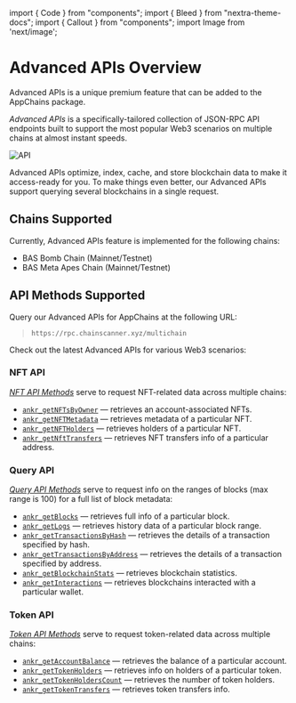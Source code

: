 import { Code } from "components";
import { Bleed } from "nextra-theme-docs";
import { Callout } from "components";
import Image from 'next/image';

# Advanced APIs Overview

<Callout>
Advanced APIs is a unique premium feature that can be added to the AppChains package.
</Callout>

*Advanced APIs* is a specifically-tailored collection of JSON-RPC API endpoints built to support the most popular Web3 scenarios on multiple chains at almost instant speeds.
<br/>

<img src="/docs/build/API.png" alt="API" class="responsive-pic" />

Advanced APIs optimize, index, cache, and store blockchain data to make it access-ready for you. To make things even better, our Advanced APIs support querying several blockchains in a single request.

## Chains Supported

Currently, Advanced APIs feature is implemented for the following chains:

  * BAS Bomb Chain (Mainnet/Testnet)
  * BAS Meta Apes Chain (Mainnet/Testnet)

## API Methods Supported

Query our Advanced APIs for AppChains at the following URL:

> `https://rpc.chainscanner.xyz/multichain`

Check out the latest Advanced APIs for various Web3 scenarios:

### NFT API

[_NFT API Methods_](/app-chains/components/advanced-api/nft-methods/) serve to request NFT-related data across multiple chains:

  * [`ankr_getNFTsByOwner`](/app-chains/components/advanced-api/nft-methods/#ankr_getnftsbyowner) — retrieves an account-associated NFTs.
  * [`ankr_getNFTMetadata`](/app-chains/components/advanced-api/nft-methods/#ankr_getnftmetadata) — retrieves metadata of a particular NFT.
  * [`ankr_getNFTHolders`](/app-chains/components/advanced-api/nft-methods/#ankr_getnftholders) — retrieves holders of a particular NFT.
  * [`ankr_getNftTransfers`](/app-chains/components/advanced-api/nft-methods/#ankr_getnfttransfers) — retrieves NFT transfers info of a particular address.

### Query API

[_Query API Methods_](/app-chains/components/advanced-api/query-methods/) serve to request info on the ranges of blocks (max range is 100) for a full list of block metadata:

  * [`ankr_getBlocks`](/app-chains/components/advanced-api/query-methods/#ankr_getblocks) — retrieves full info of a particular block.
  * [`ankr_getLogs`](/app-chains/components/advanced-api/query-methods/#ankr_getlogs) — retrieves history data of a particular block range.
  * [`ankr_getTransactionsByHash`](/app-chains/components/advanced-api/query-methods/#ankr_gettransactionsbyhash) — retrieves the details of a transaction specified by hash.
  * [`ankr_getTransactionsByAddress`](/app-chains/components/advanced-api/query-methods/#ankr_gettransactionsbyaddress) — retrieves the details of a transaction specified by address.
  * [`ankr_getBlockchainStats`](/app-chains/components/advanced-api/query-methods/#ankr_getblockchainstats) — retrieves blockchain statistics.
  * [`ankr_getInteractions`](/app-chains/components/advanced-api/query-methods/#ankr_getinteractions) — retrieves blockchains interacted with a particular wallet.

### Token API

[_Token API Methods_](/app-chains/components/advanced-api/token-methods/) serve to request token-related data across multiple chains:

  * [`ankr_getAccountBalance`](/app-chains/components/advanced-api/token-methods/#ankr_getaccountbalance) — retrieves the balance of a particular account.
  * [`ankr_getTokenHolders`](/app-chains/components/advanced-api/token-methods/#ankr_gettokenholders) — retrieves info on holders of a particular token.
  * [`ankr_getTokenHoldersCount`](/app-chains/components/advanced-api/token-methods/#ankr_gettokenholderscount) — retrieves the number of token holders.
  * [`ankr_getTokenTransfers`](/app-chains/components/advanced-api/token-methods/#ankr_gettokentransfers) — retrieves token transfers info.

